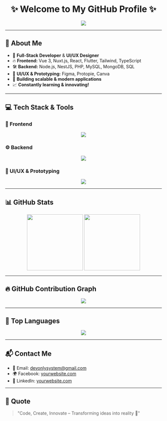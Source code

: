 <h1 align="center">✨ Welcome to My GitHub Profile ✨</h1>

<p align="center">
  <img src="https://readme-typing-svg.herokuapp.com?font=Fira+Code&pause=1000&color=32CD32&center=true&width=600&lines=Full+Stack+Developer;Vue3+%7C+TypeScript+%7C+Tailwind+%7C+Flutter;NuxtJs+%7C+Node.js+%7C+NestJS+%7C+React+%7C+PHP+%7C+SQL;Figma+%7C+Protopie+%7C+Canva+%7C+UI%2FUX+Designer;Welcome+to+my+GitHub!+🚀" />
</p>

---

## 🚀 About Me
- 🎯 **Full-Stack Developer** & **UI/UX Designer**
- 🔥 **Frontend:** Vue 3, Nuxt.js, React, Flutter, Tailwind, TypeScript
- 🛠️ **Backend:** Node.js, NestJS, PHP, MySQL, MongoDB, SQL
- 🎨 **UI/UX & Prototyping:** Figma, Protopie, Canva
- 🚀 **Building scalable & modern applications**
- 📈 **Constantly learning & innovating!**

---

## 💻 Tech Stack & Tools
### 🎨 Frontend
<p align="center">
  <img src="https://skillicons.dev/icons?i=vue,nuxt,react,flutter,ts,js,html,css,tailwind,bootstrap" />
</p>

### ⚙️ Backend
<p align="center">
  <img src="https://skillicons.dev/icons?i=nodejs,nestjs,php,mysql,mongodb,sql" />
</p>

### 🎨 UI/UX & Prototyping
<p align="center">
  <img src="https://skillicons.dev/icons?i=figma,canva" />
</p>

---

## 📊 GitHub Stats
<p align="center">
  <img src="https://github-readme-stats.vercel.app/api?username=Black13313&show_icons=true&theme=radical" height="180px"/>
  <img src="https://github-readme-streak-stats.herokuapp.com/?user=Black13313&theme=radical" height="180px"/>
</p>

---

## 🔥 GitHub Contribution Graph
<p align="center">
  <img src="https://github-readme-activity-graph.vercel.app/graph?username=Black13313&theme=react-dark&hide_border=true" />
</p>

---

## 🚀 Top Languages
<p align="center">
  <img src="https://github-readme-stats.vercel.app/api/top-langs/?username=Black13313&layout=compact&theme=radical" />
</p>

---

## 📬 Contact Me
- 📧 Email: devonlysystem@gmail.com
- 🌍 Facebook: [yourwebsite.com](https://www.facebook.com/Black13032006/)
- 🔗 LinkedIn: [yourwebsite.com](https://www.linkedin.com/in/phonepaseuth-keodouangchit-662137330/?originalSubdomain=la)

---

## 🎯 Quote
> "Code, Create, Innovate – Transforming ideas into reality 🚀"

